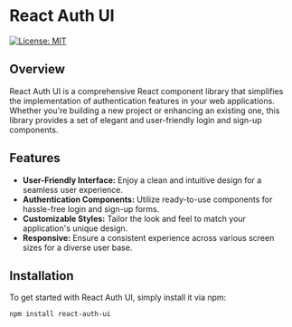 # React Auth UI

[![License: MIT](https://img.shields.io/badge/License-MIT-yellow.svg)](https://opensource.org/licenses/MIT)

## Overview

React Auth UI is a comprehensive React component library that simplifies the implementation of authentication features in your web applications. Whether you're building a new project or enhancing an existing one, this library provides a set of elegant and user-friendly login and sign-up components.

## Features

- **User-Friendly Interface:** Enjoy a clean and intuitive design for a seamless user experience.
- **Authentication Components:** Utilize ready-to-use components for hassle-free login and sign-up forms.
- **Customizable Styles:** Tailor the look and feel to match your application's unique design.
- **Responsive:** Ensure a consistent experience across various screen sizes for a diverse user base.

## Installation

To get started with React Auth UI, simply install it via npm:

```bash
npm install react-auth-ui
```
